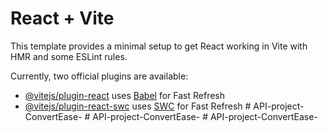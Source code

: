 # React + Vite

This template provides a minimal setup to get React working in Vite with HMR and some ESLint rules.

Currently, two official plugins are available:

- [@vitejs/plugin-react](https://github.com/vitejs/vite-plugin-react/blob/main/packages/plugin-react/README.md) uses [Babel](https://babeljs.io/) for Fast Refresh
- [@vitejs/plugin-react-swc](https://github.com/vitejs/vite-plugin-react-swc) uses [SWC](https://swc.rs/) for Fast Refresh
#   A P I - p r o j e c t - C o n v e r t E a s e -  
 #   A P I - p r o j e c t - C o n v e r t E a s e -  
 #   A P I - p r o j e c t - C o n v e r t E a s e -  
 